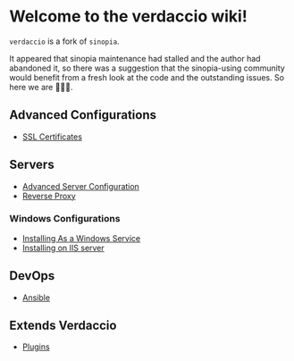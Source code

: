 # Welcome to the verdaccio wiki!

`verdaccio` is a fork of `sinopia`.

It appeared that sinopia maintenance had stalled and the author had abandoned it, 
so there was a suggestion that the sinopia-using community would benefit 
from a fresh look at the code and the outstanding issues. So here we are 🎉🎉🎉.

## Advanced Configurations


* [SSL Certificates](ssl.md)

## Servers

* [Advanced Server Configuration](server.md)
* [Reverse Proxy](reverse-proxy.md)

### Windows Configurations

* [Installing As a Windows Service](windows.md)
* [Installing on IIS server](iss-server.md)

## DevOps

* [Ansible](ansible.md)

## Extends Verdaccio

* [Plugins](plugins.md)
